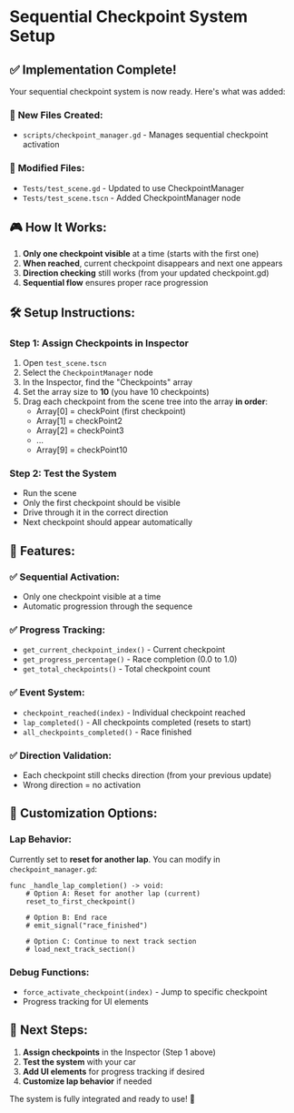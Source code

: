 # Sequential Checkpoint System Setup

## ✅ Implementation Complete!

Your sequential checkpoint system is now ready. Here's what was added:

### 📁 **New Files Created:**
- `scripts/checkpoint_manager.gd` - Manages sequential checkpoint activation

### 🔄 **Modified Files:**
- `Tests/test_scene.gd` - Updated to use CheckpointManager
- `Tests/test_scene.tscn` - Added CheckpointManager node

## 🎮 **How It Works:**

1. **Only one checkpoint visible** at a time (starts with the first one)
2. **When reached**, current checkpoint disappears and next one appears
3. **Direction checking** still works (from your updated checkpoint.gd)
4. **Sequential flow** ensures proper race progression

## 🛠️ **Setup Instructions:**

### Step 1: Assign Checkpoints in Inspector
1. Open `test_scene.tscn`
2. Select the `CheckpointManager` node
3. In the Inspector, find the "Checkpoints" array
4. Set the array size to **10** (you have 10 checkpoints)
5. Drag each checkpoint from the scene tree into the array **in order**:
   - Array[0] = checkPoint (first checkpoint)
   - Array[1] = checkPoint2
   - Array[2] = checkPoint3
   - ...
   - Array[9] = checkPoint10

### Step 2: Test the System
- Run the scene
- Only the first checkpoint should be visible
- Drive through it in the correct direction
- Next checkpoint should appear automatically

## 🎯 **Features:**

### ✅ **Sequential Activation:**
- Only one checkpoint visible at a time
- Automatic progression through the sequence

### ✅ **Progress Tracking:**
- `get_current_checkpoint_index()` - Current checkpoint
- `get_progress_percentage()` - Race completion (0.0 to 1.0)
- `get_total_checkpoints()` - Total checkpoint count

### ✅ **Event System:**
- `checkpoint_reached(index)` - Individual checkpoint reached
- `lap_completed()` - All checkpoints completed (resets to start)
- `all_checkpoints_completed()` - Race finished

### ✅ **Direction Validation:**
- Each checkpoint still checks direction (from your previous update)
- Wrong direction = no activation

## 🔧 **Customization Options:**

### **Lap Behavior:**
Currently set to **reset for another lap**. You can modify in `checkpoint_manager.gd`:
```gdscript
func _handle_lap_completion() -> void:
    # Option A: Reset for another lap (current)
    reset_to_first_checkpoint()
    
    # Option B: End race
    # emit_signal("race_finished")
    
    # Option C: Continue to next track section
    # load_next_track_section()
```

### **Debug Functions:**
- `force_activate_checkpoint(index)` - Jump to specific checkpoint
- Progress tracking for UI elements

## 🚀 **Next Steps:**

1. **Assign checkpoints** in the Inspector (Step 1 above)
2. **Test the system** with your car
3. **Add UI elements** for progress tracking if desired
4. **Customize lap behavior** if needed

The system is fully integrated and ready to use! 🎉
